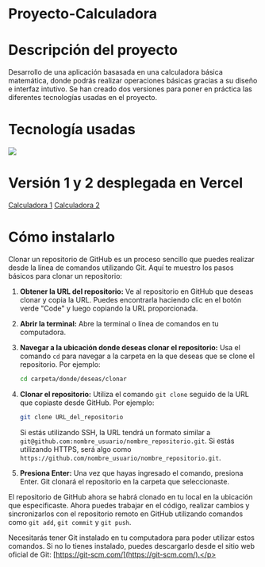 # Proyecto-Calculadora

<div>
<h1> Descripción del proyecto</h1>
<p> Desarrollo de una aplicación basasada en una calculadora básica matemática, donde podrás realizar operaciones básicas gracias a su diseño e interfaz intutivo.
Se han creado dos versiones para poner en práctica las diferentes tecnologías usadas en el proyecto.</p>
</div>

<div>
<h1> Tecnología usadas</h1>
<a href="https://skillicons.dev">
    <img src="https://skillicons.dev/icons?i=figma,html,css,js,vscode,git,github" />
  </a>
</div>

<div>
<h1>Versión 1 y 2 desplegada en Vercel</h1>
<a href= "https://calculadora1-blond.vercel.app/">Calculadora 1</a>
<a href= "https://proyecto-calculadora-three.vercel.app/">Calculadora 2</a>
</div>

<div>
<h1>Cómo instalarlo</h1>
<p> Clonar un repositorio de GitHub es un proceso sencillo que puedes realizar desde la línea de comandos utilizando Git. Aquí te muestro los pasos básicos para clonar un repositorio:

1. **Obtener la URL del repositorio:** Ve al repositorio en GitHub que deseas clonar y copia la URL. Puedes encontrarla haciendo clic en el botón verde "Code" y luego copiando la URL proporcionada.

2. **Abrir la terminal:** Abre la terminal o línea de comandos en tu computadora.

3. **Navegar a la ubicación donde deseas clonar el repositorio:** Usa el comando `cd` para navegar a la carpeta en la que deseas que se clone el repositorio. Por ejemplo:
   ```bash
   cd carpeta/donde/deseas/clonar
   ```

4. **Clonar el repositorio:** Utiliza el comando `git clone` seguido de la URL que copiaste desde GitHub. Por ejemplo:
   ```bash
   git clone URL_del_repositorio
   ```

   Si estás utilizando SSH, la URL tendrá un formato similar a `git@github.com:nombre_usuario/nombre_repositorio.git`. Si estás utilizando HTTPS, será algo como `https://github.com/nombre_usuario/nombre_repositorio.git`.

5. **Presiona Enter:** Una vez que hayas ingresado el comando, presiona Enter. Git clonará el repositorio en la carpeta que seleccionaste.

El repositorio de GitHub ahora se habrá clonado en tu local en la ubicación que especificaste. Ahora puedes trabajar en el código, realizar cambios y sincronizarlos con el repositorio remoto en GitHub utilizando comandos como `git add`, `git commit` y `git push`.

Necesitarás tener Git instalado en tu computadora para poder utilizar estos comandos. Si no lo tienes instalado, puedes descargarlo desde el sitio web oficial de Git: [https://git-scm.com/](https://git-scm.com/).</p>


